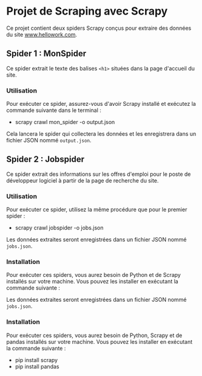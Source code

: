 # Projet de Scraping avec Scrapy

Ce projet contient deux spiders Scrapy conçus pour extraire des données du site www.hellowork.com.

## Spider 1 : MonSpider

Ce spider extrait le texte des balises `<h1>` situées dans la page d'accueil du site.

### Utilisation

Pour exécuter ce spider, assurez-vous d'avoir Scrapy installé et exécutez la commande suivante dans le terminal :


- scrapy crawl mon_spider -o output.json


Cela lancera le spider qui collectera les données et les enregistrera dans un fichier JSON nommé `output.json`.

## Spider 2 : Jobspider

Ce spider extrait des informations sur les offres d'emploi pour le poste de développeur logiciel à partir de la page de recherche du site.

### Utilisation

Pour exécuter ce spider, utilisez la même procédure que pour le premier spider :


- scrapy crawl jobspider -o jobs.json


Les données extraites seront enregistrées dans un fichier JSON nommé `jobs.json`.

### Installation

Pour exécuter ces spiders, vous aurez besoin de Python et de Scrapy installés sur votre machine. Vous pouvez les installer en exécutant la commande suivante :


Les données extraites seront enregistrées dans un fichier JSON nommé `jobs.json`.

### Installation

Pour exécuter ces spiders, vous aurez besoin de Python, Scrapy et de pandas installés sur votre machine. Vous pouvez les installer en exécutant la commande suivante :

- pip install scrapy
- pip install pandas


